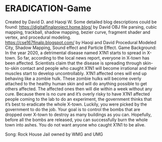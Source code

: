 # ERADICATION-Game
Created by David D. and Haoqi W. Some detailed blog descriptions could be found: 
https://digitalfinalproject.home.blog/ by David 
OBJ file parsing, cubic mapping,  trackball, shadow mapping, bezier curve, fragment shader and vertex, and procedural modeling.  
https://cse167finalp.blogspot.com/ by Haoqi and David 
Procedural Modeled City,  Shadow Mapping, Sound effect and Particle Effect.
Game Background:
In the year 2020, a detrimental disease named X1N1 starts to spread in X-town. So far, according to the local news report, 
everyone in X-town has been affected. Scientists claim that the disease is spreading through skin-to-skin contact and 
people who caught X1N1 will become irrational and their muscles start to develop uncontrollably. X1N1 affected ones will 
end up behaving like a zombie hulk. These zombie hulks will become overly attached to the healthy human skin and will do 
anything possible to get others affected. The affected ones then will die within a week without any cure. Because there 
is no cure and it’s overly risky to have X1N1 affected people coming to the lab to do an experiment, the government thinks
that it’s best to eradicate the whole X-town. Luckily, you were picked by the government to do the job. Your goal is to 
control the bombs that are dropped over X-town to destroy as many buildings as you can. Hopefully, before all the bombs 
are released, you can successfully burn the whole town into ashes. You do not want anyone who caught X1N1 to be alive.

Song: Rock House Jail owned by WMG and UMG
